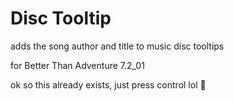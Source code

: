 # Disc Tooltip

adds the song author and title to music disc tooltips

for Better Than Adventure 7.2_01

ok so this already exists, just press control lol :facepalm:

